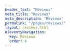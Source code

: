 ```yaml
---
header_text: "Reviews"
meta_title: "Reviews"
meta_description: "Reviews"
permalink: "/pages/reviews/"
layout: reviews.html
eleventyNavigation:
  key: Reviews
  order: 4
---
```

